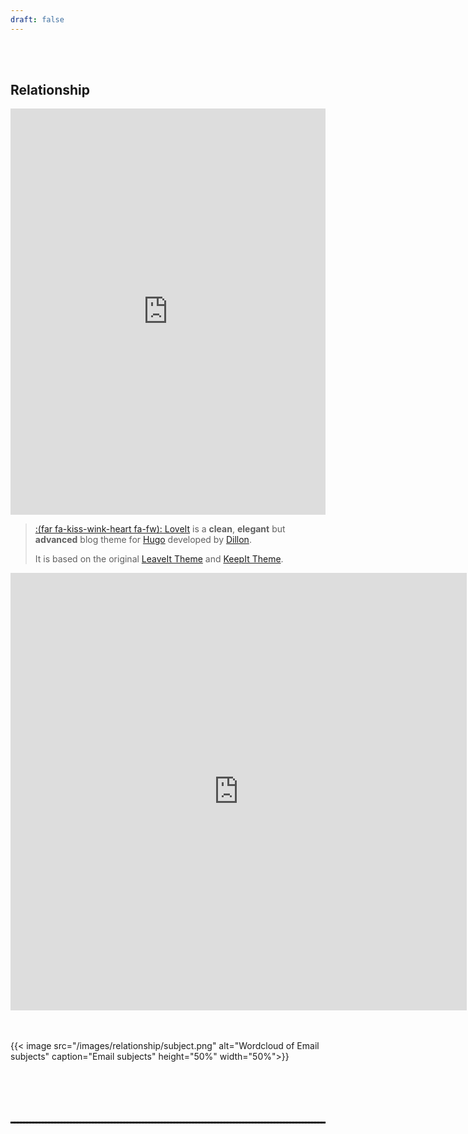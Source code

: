 ```yaml
---
draft: false
---
```


<br>
<br>

## Relationship

<iframe id="igraph" scrolling="no" style="border:none;" seamless="seamless" src="https://email-chord.netlify.app/" height="650" width="100%"></iframe>

> [:(far fa-kiss-wink-heart fa-fw): LoveIt](https://github.com/dillonzq/LoveIt) is a **clean**, **elegant** but **advanced** blog theme for [Hugo](https://gohugo.io/) developed by [Dillon](https://dillonzq.com).
>
> It is based on the original [LeaveIt Theme](https://github.com/liuzc/LeaveIt) and [KeepIt Theme](https://github.com/Fastbyte01/KeepIt).

<iframe id="igraph" scrolling="no" style="border:none;" seamless="seamless" src="https://email-from-to.netlify.app/" height="700" width="730"></iframe>

<br>
<br>
<br>

{{< image src="/images/relationship/subject.png" alt="Wordcloud of Email subjects" caption="Email subjects" height="50%" width="50%">}}

<br>
<br>
<br>
<br>

<hr style="border:0.5px dashed black"> </hr>
